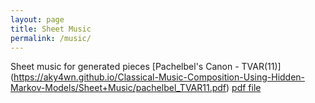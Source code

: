 ```yaml
---
layout: page
title: Sheet Music
permalink: /music/
---
```


Sheet music for generated pieces [Pachelbel's Canon - TVAR(11)] (https://aky4wn.github.io/Classical-Music-Composition-Using-Hidden-Markov-Models/Sheet+Music/pachelbel_TVAR11.pdf)
<a href="Sheet Music/pachelbel_TVAR11.pdf">pdf file</a>
